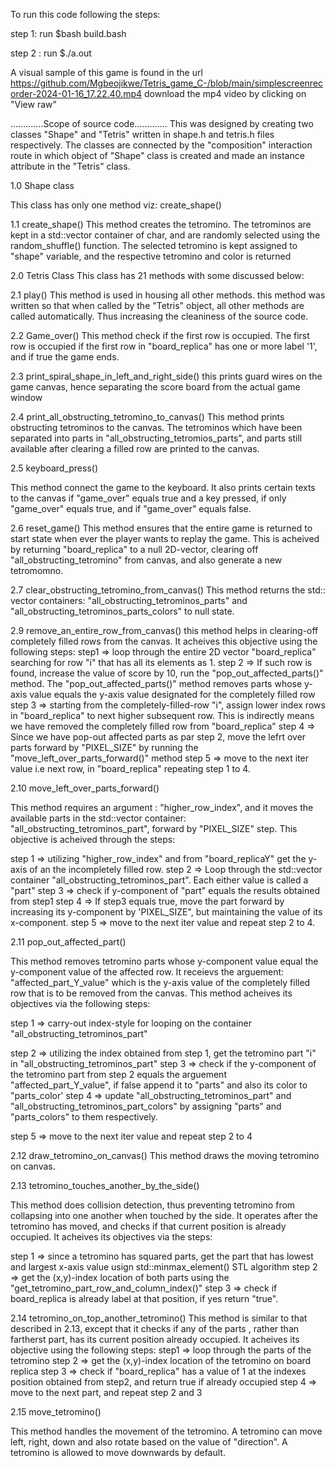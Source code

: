 


To run this code following the steps:

step 1:  run $bash build.bash

step 2 : run  $./a.out

A visual sample of this game is found in the url https://github.com/Mgbeojikwe/Tetris_game_C-/blob/main/simplescreenrecorder-2024-01-16_17.22.40.mp4  download the mp4 video by clicking on "View raw"

.............Scope of source code............. This was designed by creating two classes "Shape" and "Tetris" written in shape.h and tetris.h files respectively. The classes are connected by the "composition" interaction route in which object of "Shape" class is created and made an instance attribute in the "Tetris" class.

1.0 Shape class

This class has only one method viz: create_shape() 

1.1 create_shape() This method creates the tetromino. The tetrominos are kept in a std::vector container of char, and are randomly selected using the random_shuffle() function. The selected tetromino is kept assigned to "shape" variable, and the respective tetromino and color is returned

2.0 Tetris Class This class has 21 methods with some discussed below:

2.1 play() This method is used in housing all other methods. this method was written so that when called by the "Tetris" object, all other methods are called automatically. Thus increasing the cleaniness of the source code.

2.2 Game_over() This method check if the first row is occupied. The first row is occupied if the first row in "board_replica" has one or more label '1', and if true the game ends.

2.3 print_spiral_shape_in_left_and_right_side() this prints guard wires on the game canvas, hence separating the score board from the actual game window

2.4 print_all_obstructing_tetromino_to_canvas() This method prints obstructing tetrominos to the canvas. The tetrominos which have been separated into parts in "all_obstructing_tetromios_parts", and parts still available after clearing a filled row are printed to the canvas.

2.5 keyboard_press()

This method connect the game to the keyboard. It also prints certain texts to the canvas if "game_over" equals true and a key pressed, if only "game_over" equals true, and if "game_over" equals false.

2.6 reset_game() This method ensures that the entire game is returned to start state when ever the player wants to replay the game. This is acheived by returning "board_replica" to a null 2D-vector, clearing off "all_obstructing_tetromino" from canvas, and also generate a new tetromomno.

2.7 clear_obstructing_tetromino_from_canvas() This method returns the std:: vector containers: "all_obstructing_tetrominos_parts" and "all_obstructing_tetrominos_parts_colors" to null state.

2.9 remove_an_entire_row_from_canvas() this method helps in clearing-off completely filled rows from the canvas. It acheives this objective using the following steps: step1 => loop through the entire 2D vector "board_replica" searching for row "i" that has all its elements as 1. step 2 => If such row is found, increase the value of score by 10, run the "pop_out_affected_parts()" method. The "pop_out_affected_parts()" method removes parts whose y-axis value equals the y-axis value designated for the completely filled row step 3 => starting from the completely-filled-row "i", assign lower index rows in "board_replica" to next higher subsequent row. This is indirectly means we have removed the completely filled row from "board_replica" step 4 => Since we have pop-out affected parts as par step 2, move the lefrt over parts forward by "PIXEL_SIZE" by running the "move_left_over_parts_forward()" method step 5 => move to the next iter value i.e next row, in "board_replica" repeating step 1 to 4.

2.10 move_left_over_parts_forward()

This method requires an argument : "higher_row_index", and it moves the available parts in the std::vector container: "all_obstructing_tetrominos_part", forward by "PIXEL_SIZE" step. This objective is acheived through the steps:

step 1 => utilizing "higher_row_index" and from "board_replicaY" get the y-axis of an the incompletely filled row.
step 2 => Loop through the std::vector container  "all_obstructing_tetrominos_part". Each either value is called a "part" 
step 3 => check if y-component of "part" equals the results obtained from step1
step 4 => If step3 equals true, move the part forward by increasing its y-component by 'PIXEL_SIZE", but maintaining the value of its x-component.
step 5 => move to the next iter value and repeat step 2 to 4.

2.11 pop_out_affected_part()

This method removes tetromino parts whose y-component value equal the y-component value of the affected row. It receievs the arguement: "affected_part_Y_value" which is the y-axis value of the completely filled row that is to be removed from the canvas. This method acheives its objectives via the following steps:

step 1 => carry-out index-style for looping on the container  "all_obstructing_tetrominos_part" 

step 2 => utilizing the index obtained from step 1, get the tetromino part "i"  in  "all_obstructing_tetrominos_part"
step 3 => check if the y-component of the tetromino part from step 2 equals the arguement "affected_part_Y_value", if false append it to "parts" and also its color to "parts_color'
step 4 => update "all_obstructing_tetrominos_part" and  "all_obstructing_tetrominos_part_colors" by assigning "parts" and "parts_colors" to them respectively.

step 5 => move to the next iter value and repeat step 2 to 4

2.12 draw_tetromino_on_canvas() This method draws the moving tetromino on canvas.

2.13 tetromino_touches_another_by_the_side()

This method does collision detection, thus preventing tetromino from collapsing into one another when touched by the side. It operates after the tetromino has moved, and checks if that current position is already occupied.  It acheives its objectives via the steps:

step 1 => since a tetromino has squared parts, get the part that has lowest and largest x-axis value usign std::minmax_element()  STL algorithm
step 2 => get the (x,y)-index location of both parts using the "get_tetromino_part_row_and_column_index()"
step 3 => check if board_replica is already label at that position, if yes return "true".

2.14 tetromino_on_top_another_tetromino() This method is similar to that described in 2.13, except that it checks if any of the parts , rather than fartherst part, has its current position already occupied. It acheives its objective using the following steps: step1 => loop through the parts of the tetromino step 2 => get the (x,y)-index location of the tetromino on board replica step 3 => check if "board_replica" has a value of 1 at the indexes position obtained from step2, and return true if already occupied step 4 => move to the next part, and repeat step 2 and 3

2.15 move_tetromino()

This method  handles the movement of the tetromino. A tetromino can move left, right, down and also rotate based on the value of "direction". A tetromino is allowed to move downwards by default.

